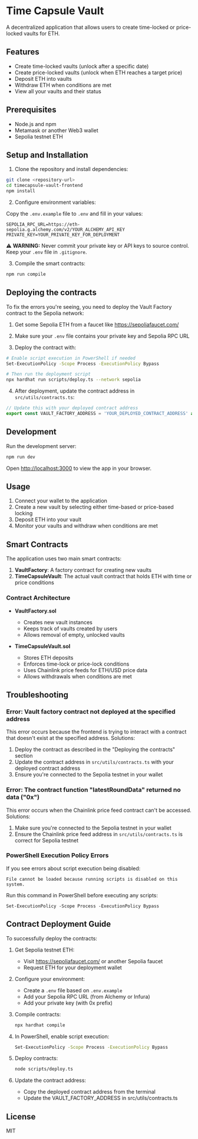 # Time Capsule Vault

A decentralized application that allows users to create time-locked or price-locked vaults for ETH.

## Features

- Create time-locked vaults (unlock after a specific date)
- Create price-locked vaults (unlock when ETH reaches a target price)
- Deposit ETH into vaults
- Withdraw ETH when conditions are met
- View all your vaults and their status

## Prerequisites

- Node.js and npm
- Metamask or another Web3 wallet
- Sepolia testnet ETH

## Setup and Installation

1. Clone the repository and install dependencies:

```bash
git clone <repository-url>
cd timecapsule-vault-frontend
npm install
```

2. Configure environment variables:

Copy the `.env.example` file to `.env` and fill in your values:

```
SEPOLIA_RPC_URL=https://eth-sepolia.g.alchemy.com/v2/YOUR_ALCHEMY_API_KEY
PRIVATE_KEY=YOUR_PRIVATE_KEY_FOR_DEPLOYMENT
```

⚠️ **WARNING:** Never commit your private key or API keys to source control. Keep your `.env` file in `.gitignore`.

3. Compile the smart contracts:

```bash
npm run compile
```

## Deploying the contracts

To fix the errors you're seeing, you need to deploy the Vault Factory contract to the Sepolia network:

1. Get some Sepolia ETH from a faucet like https://sepoliafaucet.com/

2. Make sure your `.env` file contains your private key and Sepolia RPC URL

3. Deploy the contract with:

```bash
# Enable script execution in PowerShell if needed
Set-ExecutionPolicy -Scope Process -ExecutionPolicy Bypass

# Then run the deployment script
npx hardhat run scripts/deploy.ts --network sepolia
```

4. After deployment, update the contract address in `src/utils/contracts.ts`:

```typescript
// Update this with your deployed contract address
export const VAULT_FACTORY_ADDRESS = 'YOUR_DEPLOYED_CONTRACT_ADDRESS' as const
```

## Development

Run the development server:

```bash
npm run dev
```

Open [http://localhost:3000](http://localhost:3000) to view the app in your browser.

## Usage

1. Connect your wallet to the application
2. Create a new vault by selecting either time-based or price-based locking
3. Deposit ETH into your vault
4. Monitor your vaults and withdraw when conditions are met

## Smart Contracts

The application uses two main smart contracts:

1. **VaultFactory**: A factory contract for creating new vaults
2. **TimeCapsuleVault**: The actual vault contract that holds ETH with time or price conditions

### Contract Architecture

- **VaultFactory.sol**
  - Creates new vault instances
  - Keeps track of vaults created by users
  - Allows removal of empty, unlocked vaults

- **TimeCapsuleVault.sol**
  - Stores ETH deposits
  - Enforces time-lock or price-lock conditions
  - Uses Chainlink price feeds for ETH/USD price data
  - Allows withdrawals when conditions are met

## Troubleshooting

### Error: Vault factory contract not deployed at the specified address

This error occurs because the frontend is trying to interact with a contract that doesn't exist at the specified address. Solutions:

1. Deploy the contract as described in the "Deploying the contracts" section
2. Update the contract address in `src/utils/contracts.ts` with your deployed contract address
3. Ensure you're connected to the Sepolia testnet in your wallet

### Error: The contract function "latestRoundData" returned no data ("0x")

This error occurs when the Chainlink price feed contract can't be accessed. Solutions:

1. Make sure you're connected to the Sepolia testnet in your wallet
2. Ensure the Chainlink price feed address in `src/utils/contracts.ts` is correct for Sepolia testnet

### PowerShell Execution Policy Errors

If you see errors about script execution being disabled:

```
File cannot be loaded because running scripts is disabled on this system.
```

Run this command in PowerShell before executing any scripts:

```
Set-ExecutionPolicy -Scope Process -ExecutionPolicy Bypass
```

## Contract Deployment Guide

To successfully deploy the contracts:

1. Get Sepolia testnet ETH:
   - Visit https://sepoliafaucet.com/ or another Sepolia faucet
   - Request ETH for your deployment wallet

2. Configure your environment:
   - Create a `.env` file based on `.env.example`
   - Add your Sepolia RPC URL (from Alchemy or Infura)
   - Add your private key (with 0x prefix)

3. Compile contracts:
   ```bash
   npx hardhat compile
   ```

4. In PowerShell, enable script execution:
   ```bash
   Set-ExecutionPolicy -Scope Process -ExecutionPolicy Bypass
   ```

5. Deploy contracts:
   ```bash
   node scripts/deploy.ts
   ```

6. Update the contract address:
   - Copy the deployed contract address from the terminal
   - Update the VAULT_FACTORY_ADDRESS in src/utils/contracts.ts

## License

MIT
